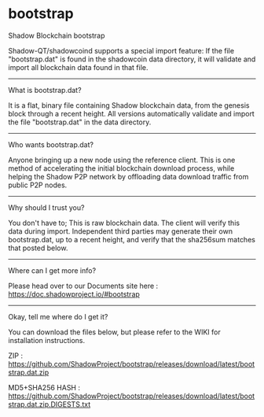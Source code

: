 # bootstrap
Shadow Blockchain bootstrap

Shadow-QT/shadowcoind supports a special import feature: If the file "bootstrap.dat" is found in the shadowcoin data directory, it will validate and import all blockchain data found in that file.

----------------------
What is bootstrap.dat?

It is a flat, binary file containing Shadow blockchain data, from the genesis block through a recent height.
All versions automatically validate and import the file "bootstrap.dat" in the data directory.

------------------------
Who wants bootstrap.dat?

Anyone bringing up a new node using the reference client.  This is one method of accelerating the initial blockchain download process, while helping the Shadow P2P network by offloading data download traffic from public P2P nodes.

-----------------------
Why should I trust you?

You don't have to; This is raw blockchain data.  The client will verify this data during import.
Independent third parties may generate their own bootstrap.dat, up to a recent height, and verify that the sha256sum matches that posted below.  

-----------------------
Where can I get more info?

Please head over to our Documents site here : https://doc.shadowproject.io/#bootstrap

-----------------------
Okay, tell me where do I get it?

You can download the files below, but please refer to the WIKI for installation instructions.

ZIP : https://github.com/ShadowProject/bootstrap/releases/download/latest/bootstrap.dat.zip

MD5+SHA256 HASH : https://github.com/ShadowProject/bootstrap/releases/download/latest/bootstrap.dat.zip.DIGESTS.txt
